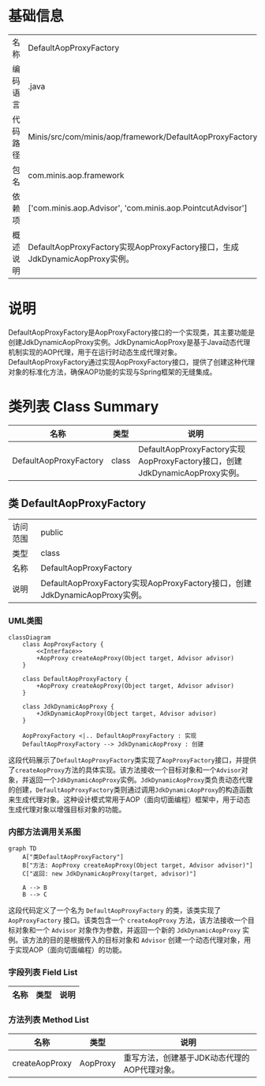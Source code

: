 # 基础信息

|      |      |
|------|------|
| 名称 | DefaultAopProxyFactory |
| 编码语言 | .java |
| 代码路径 | Minis/src/com/minis/aop/framework/DefaultAopProxyFactory.java |
| 包名 | com.minis.aop.framework |
| 依赖项 | ['com.minis.aop.Advisor', 'com.minis.aop.PointcutAdvisor'] |
| 概述说明 | DefaultAopProxyFactory实现AopProxyFactory接口，生成JdkDynamicAopProxy实例。 |

# 说明

DefaultAopProxyFactory是AopProxyFactory接口的一个实现类，其主要功能是创建JdkDynamicAopProxy实例。JdkDynamicAopProxy是基于Java动态代理机制实现的AOP代理，用于在运行时动态生成代理对象。DefaultAopProxyFactory通过实现AopProxyFactory接口，提供了创建这种代理对象的标准化方法，确保AOP功能的实现与Spring框架的无缝集成。

# 类列表 Class Summary

| 名称   | 类型  | 说明 |
|-------|------|-------------|
| DefaultAopProxyFactory | class | DefaultAopProxyFactory实现AopProxyFactory接口，创建JdkDynamicAopProxy实例。 |



## 类 DefaultAopProxyFactory

|      |      |
|------|------|
| 访问范围 | public |
| 类型 | class |
| 名称 | DefaultAopProxyFactory |
| 说明 | DefaultAopProxyFactory实现AopProxyFactory接口，创建JdkDynamicAopProxy实例。 |


### UML类图

```mermaid
classDiagram
    class AopProxyFactory {
        <<Interface>>
        +AopProxy createAopProxy(Object target, Advisor advisor)
    }

    class DefaultAopProxyFactory {
        +AopProxy createAopProxy(Object target, Advisor advisor)
    }

    class JdkDynamicAopProxy {
        +JdkDynamicAopProxy(Object target, Advisor advisor)
    }

    AopProxyFactory <|.. DefaultAopProxyFactory : 实现
    DefaultAopProxyFactory --> JdkDynamicAopProxy : 创建
```

这段代码展示了`DefaultAopProxyFactory`类实现了`AopProxyFactory`接口，并提供了`createAopProxy`方法的具体实现。该方法接收一个目标对象和一个`Advisor`对象，并返回一个`JdkDynamicAopProxy`实例。`JdkDynamicAopProxy`类负责动态代理的创建，`DefaultAopProxyFactory`类则通过调用`JdkDynamicAopProxy`的构造函数来生成代理对象。这种设计模式常用于AOP（面向切面编程）框架中，用于动态生成代理对象以增强目标对象的功能。


### 内部方法调用关系图

```mermaid
graph TD
    A["类DefaultAopProxyFactory"]
    B["方法: AopProxy createAopProxy(Object target, Advisor advisor)"]
    C["返回: new JdkDynamicAopProxy(target, advisor)"]

    A --> B
    B --> C
```

这段代码定义了一个名为 `DefaultAopProxyFactory` 的类，该类实现了 `AopProxyFactory` 接口。该类包含一个 `createAopProxy` 方法，该方法接收一个目标对象和一个 `Advisor` 对象作为参数，并返回一个新的 `JdkDynamicAopProxy` 实例。该方法的目的是根据传入的目标对象和 `Advisor` 创建一个动态代理对象，用于实现AOP（面向切面编程）的功能。

### 字段列表 Field List

| 名称  | 类型  | 说明 |
|-------|-------|------|

### 方法列表 Method List

| 名称  | 类型  | 说明 |
|-------|-------|------|
| createAopProxy | AopProxy | 重写方法，创建基于JDK动态代理的AOP代理对象。 |




